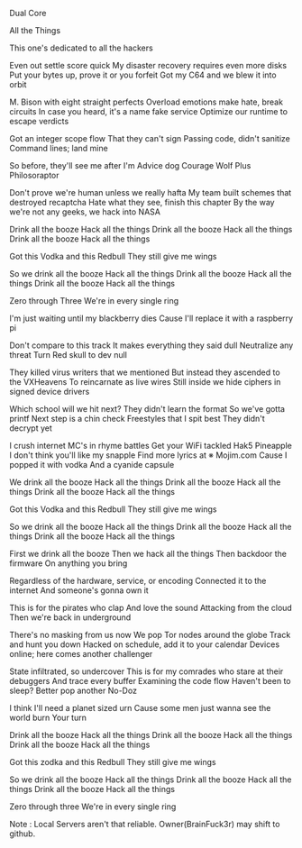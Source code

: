 Dual Core 

All the Things

This one's dedicated to all the hackers

Even out settle score quick
My disaster recovery requires even more disks
Put your bytes up, prove it or you forfeit
Got my C64 and we blew it into orbit

M. Bison with eight straight perfects
Overload emotions make hate, break circuits
In case you heard, it's a name fake service
Optimize our runtime to escape verdicts

Got an integer scope flow
That they can't sign
Passing code, didn't sanitize
Command lines; land mine

So before, they'll see me after
I'm Advice dog
Courage Wolf
Plus Philosoraptor

Don't prove we're human unless we really hafta
My team built schemes that destroyed recaptcha
Hate what they see, finish this chapter
By the way we're not any geeks, we hack into NASA

Drink all the booze
Hack all the things
Drink all the booze
Hack all the things
Drink all the booze
Hack all the things

Got this Vodka and this Redbull
They still give me wings

So we drink all the booze
Hack all the things
Drink all the booze
Hack all the things
Drink all the booze
Hack all the things

Zero through Three
We're in every single ring

I'm just waiting until my blackberry dies
Cause I'll replace it with a raspberry pi

Don't compare to this track
It makes everything they said dull
Neutralize any threat
Turn Red skull to dev null

They killed virus writers that we mentioned
But instead they ascended to the VXHeavens
To reincarnate as live wires
Still inside we hide ciphers in signed device drivers

Which school will we hit next?
They didn't learn the format
So we've gotta printf
Next step is a chin check
Freestyles that I spit best
They didn't decrypt yet

I crush internet MC's in rhyme battles
Get your WiFi tackled
Hak5 Pineapple
I don't think you'll like my snapple
Find more lyrics at ※ Mojim.com
Cause I popped it with vodka
And a cyanide capsule

We drink all the booze
Hack all the things
Drink all the booze
Hack all the things
Drink all the booze
Hack all the things

Got this Vodka and this Redbull
They still give me wings

So we drink all the booze
Hack all the things
Drink all the booze
Hack all the things
Drink all the booze
Hack all the things

First we drink all the booze
Then we hack all the things
Then backdoor the firmware
On anything you bring

Regardless of the hardware, service, or encoding
Connected it to the internet
And someone's gonna own it

This is for the pirates who clap
And love the sound
Attacking from the cloud
Then we're back in underground

There's no masking from us now
We pop Tor nodes around the globe
Track and hunt you down
Hacked on schedule, add it to your calendar
Devices online; here comes another challenger

State infiltrated, so undercover
This is for my comrades who stare at their debuggers
And trace every buffer
Examining the code flow
Haven't been to sleep? Better pop another No-Doz

I think I'll need a planet sized urn
Cause some men just wanna see the world burn
Your turn

Drink all the booze
Hack all the things
Drink all the booze
Hack all the things
Drink all the booze
Hack all the things

Got this zodka and this Redbull
They still give me wings

So we drink all the booze
Hack all the things
Drink all the booze
Hack all the things
Drink all the booze
Hack all the things

Zero through three
We're in every single ring


Note : Local Servers aren't that reliable. Owner(BrainFuck3r) may shift to github.